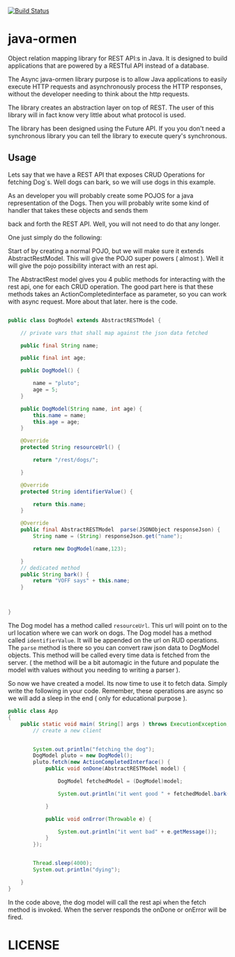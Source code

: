 [![Build Status](https://travis-ci.org/code-brewery/untappd.svg?branch=master)](https://travis-ci.org/code-brewery/untappd)

# java-ormen
Object relation mapping library for REST API:s in Java. It is designed to build applications that are powered by a RESTful API instead of a database. 

The Async java-ormen library purpose is to allow Java applications to easily execute HTTP requests and asynchronously process the HTTP responses, without the developer needing to think about the http requests. 

The library creates an abstraction layer on top of REST. The user of this library will in fact know very little about what protocol is used. 

The library has been designed using the Future API. If you you don't need a synchronous library you can tell the library to execute query's synchronous.  




## Usage

Lets say that we have a REST API that exposes CRUD Operations for fetching Dog´s. Well dogs can bark, so we will use dogs in this example.
 
As an developer you will probably create some POJOS for a java representation of the Dogs. Then you will probably write some kind of handler that takes these objects and sends them

back and forth the REST API. Well, you will not need to do that any longer. 


One just simply do the following:
 
Start of by creating a normal POJO, but we will make sure it extends AbstractRestModel. This will give the POJO super powers ( almost ).  Well it will give the pojo possibility interact with an rest api. 
 
The AbstractRest model gives you  4 public methods for interacting with the rest api, one for each CRUD operation. The good part here is that these methods takes an ActionCompletedinterface as parameter, so you can work with async request. More about that later. here is the code.


```java

public class DogModel extends AbstractRESTModel {

    // private vars that shall map against the json data fetched

    public final String name;

    public final int age;

    public DogModel() {

        name = "pluto";
        age = 5;
    }

    public DogModel(String name, int age) {
        this.name = name;
        this.age = age;
    }

    @Override
    protected String resourceUrl() {

        return "/rest/dogs/";

    }

    @Override
    protected String identifierValue() {

        return this.name;
    }

    @Override
    public final AbstractRESTModel  parse(JSONObject responseJson) {
        String name = (String) responseJson.get("name");

        return new DogModel(name,123);

    }
    // dedicated method
    public String bark() {
        return "VOFF says" + this.name;
    }



}
```


The Dog model has a method called ```resourceUrl```. This url will point on to the url location where we can work on dogs. The Dog model has a method called  ```identifierValue```. It will be appended on the url on RUD operations. The ```parse``` method is there so you can convert raw json data to DogModel objects. This method will be called every time data is fetched from the server. ( the method will be a bit automagic in the future and populate the model with values without you needing to writing a parser ).


So now we have created a model. Its now time to use it to fetch data. Simply write the following in your code. Remember, these operations are async so we will add a sleep in the end ( only for educational purpose ).


```java
public class App
{
    public static void main( String[] args ) throws ExecutionException, InterruptedException, IOException {
        // create a new client


        System.out.println("fetching the dog");
        DogModel pluto = new DogModel();
        pluto.fetch(new ActionCompletedInterface() {
            public void onDone(AbstractRESTModel model) {

                DogModel fetchedModel = (DogModel)model;

                System.out.println("it went good " + fetchedModel.bark());

            }

            public void onError(Throwable e) {

                System.out.println("it went bad" + e.getMessage());
            }
        });


        Thread.sleep(4000);
        System.out.println("dying");

    }
}
```

In the code above, the dog model will call the rest api when the fetch method is invoked. When the server responds the onDone or onError will be fired.



# LICENSE
